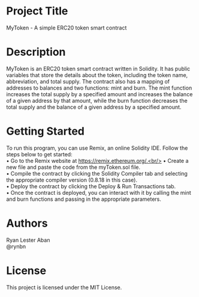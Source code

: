 # Project Title
MyToken - A simple ERC20 token smart contract

# Description
MyToken is an ERC20 token smart contract written in Solidity. It has public variables that store the details about the token, including the token name, abbreviation, and total supply. The contract also has a mapping of addresses to balances and two functions: mint and burn. The mint function increases the total supply by a specified amount and increases the balance of a given address by that amount, while the burn function decreases the total supply and the balance of a given address by a specified amount.

# Getting Started
To run this program, you can use Remix, an online Solidity IDE. Follow the steps below to get started:<br/>
• Go to the Remix website at https://remix.ethereum.org/.<br/>
• Create a new file and paste the code from the myToken.sol file.<br/>
• Compile the contract by clicking the Solidity Compiler tab and selecting the appropriate compiler version (0.8.18 in this case).<br/>
• Deploy the contract by clicking the Deploy & Run Transactions tab.<br/>
• Once the contract is deployed, you can interact with it by calling the mint and burn functions and passing in the appropriate parameters.

# Authors
Ryan Lester Aban<br/>
@rynbn

# License
This project is licensed under the MIT License.
